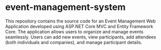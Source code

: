 # event-management-system
This repository contains the source code for an Event Management Web Application developed using ASP.NET Core MVC and Entity Framework Core. The application allows users to organize and manage events seamlessly. Users can add new events, view participants, add attendees (both individuals and companies), and manage participant details.
